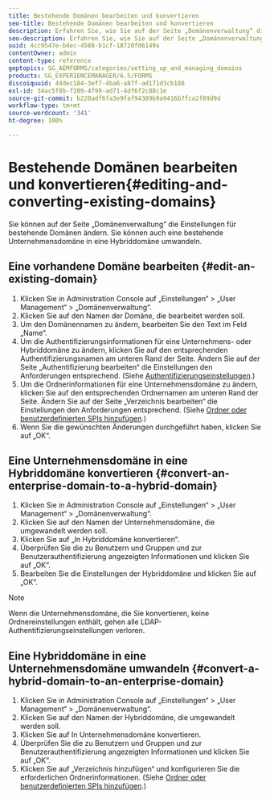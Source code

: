 ```yaml
---
title: Bestehende Domänen bearbeiten und konvertieren
seo-title: Bestehende Domänen bearbeiten und konvertieren
description: Erfahren Sie, wie Sie auf der Seite „Domänenverwaltung“ die Einstellungen für bestehende Domänen ändern. Konvertieren Sie eine bestehende Unternehmensdomäne in eine Hybriddomäne oder umgekehrt.
seo-description: Erfahren Sie, wie Sie auf der Seite „Domänenverwaltung“ die Einstellungen für bestehende Domänen ändern. Konvertieren Sie eine bestehende Unternehmensdomäne in eine Hybriddomäne oder umgekehrt.
uuid: 4cc9547e-b4ec-4588-b1cf-18720f06149a
contentOwner: admin
content-type: reference
geptopics: SG_AEMFORMS/categories/setting_up_and_managing_domains
products: SG_EXPERIENCEMANAGER/6.5/FORMS
discoiquuid: 44dec184-3ef7-4ba6-a87f-ad171d3cb188
exl-id: 34ac5f8b-f209-4f99-ad71-4df6f2c88c1e
source-git-commit: b220adf6fa3e9faf94389b9a9416b7fca2f89d9d
workflow-type: tm+mt
source-wordcount: '341'
ht-degree: 100%

---
```


# Bestehende Domänen bearbeiten und konvertieren{#editing-and-converting-existing-domains}

Sie können auf der Seite „Domänenverwaltung“ die Einstellungen für bestehende Domänen ändern. Sie können auch eine bestehende Unternehmensdomäne in eine Hybriddomäne umwandeln.

## Eine vorhandene Domäne bearbeiten {#edit-an-existing-domain}

1. Klicken Sie in Administration Console auf „Einstellungen“ > „User Management“ > „Domänenverwaltung“.
1. Klicken Sie auf den Namen der Domäne, die bearbeitet werden soll.
1. Um den Domänennamen zu ändern, bearbeiten Sie den Text im Feld „Name“.
1. Um die Authentifizierungsinformationen für eine Unternehmens- oder Hybriddomäne zu ändern, klicken Sie auf den entsprechenden Authentifizierungsnamen am unteren Rand der Seite. Ändern Sie auf der Seite „Authentifizierung bearbeiten“ die Einstellungen den Anforderungen entsprechend. (Siehe [Authentifizierungseinstellungen](/help/forms/using/admin-help/configuring-authentication-providers.md#authentication-settings).)
1. Um die Ordnerinformationen für eine Unternehmensdomäne zu ändern, klicken Sie auf den entsprechenden Ordnernamen am unteren Rand der Seite. Ändern Sie auf der Seite „Verzeichnis bearbeiten“ die Einstellungen den Anforderungen entsprechend. (Siehe [Ordner oder benutzerdefinierten SPIs hinzufügen](/help/forms/using/admin-help/configuring-directories.md#adding-directories-or-custom-spis).)
1. Wenn Sie die gewünschten Änderungen durchgeführt haben, klicken Sie auf „OK“.

## Eine Unternehmensdomäne in eine Hybriddomäne konvertieren  {#convert-an-enterprise-domain-to-a-hybrid-domain}

1. Klicken Sie in Administration Console auf „Einstellungen“ > „User Management“ > „Domänenverwaltung“.
1. Klicken Sie auf den Namen der Unternehmensdomäne, die umgewandelt werden soll.
1. Klicken Sie auf „In Hybriddomäne konvertieren“.
1. Überprüfen Sie die zu Benutzern und Gruppen und zur Benutzerauthentifizierung angezeigten Informationen und klicken Sie auf „OK“.
1. Bearbeiten Sie die Einstellungen der Hybriddomäne und klicken Sie auf „OK“.

>[!NOTE]
>
>Wenn die Unternehmensdomäne, die Sie konvertieren, keine Ordnereinstellungen enthält, gehen alle LDAP-Authentifizierungseinstellungen verloren.

## Eine Hybriddomäne in eine Unternehmensdomäne umwandeln  {#convert-a-hybrid-domain-to-an-enterprise-domain}

1. Klicken Sie in Administration Console auf „Einstellungen“ > „User Management“ > „Domänenverwaltung“.
1. Klicken Sie auf den Namen der Hybriddomäne, die umgewandelt werden soll.
1. Klicken Sie auf In Unternehmensdomäne konvertieren.
1. Überprüfen Sie die zu Benutzern und Gruppen und zur Benutzerauthentifizierung angezeigten Informationen und klicken Sie auf „OK“.
1. Klicken Sie auf „Verzeichnis hinzufügen“ und konfigurieren Sie die erforderlichen Ordnerinformationen. (Siehe [Ordner oder benutzerdefinierten SPIs hinzufügen](/help/forms/using/admin-help/configuring-directories.md#adding-directories-or-custom-spis).)
